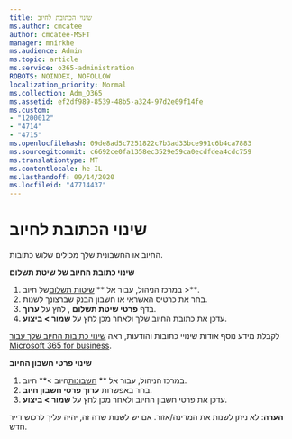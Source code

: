 ```yaml
---
title: שינוי הכתובת לחיוב
ms.author: cmcatee
author: cmcatee-MSFT
manager: mnirkhe
ms.audience: Admin
ms.topic: article
ms.service: o365-administration
ROBOTS: NOINDEX, NOFOLLOW
localization_priority: Normal
ms.collection: Adm_O365
ms.assetid: ef2df989-8539-48b5-a324-97d2e09f14fe
ms.custom:
- "1200012"
- "4714"
- "4715"
ms.openlocfilehash: 09de8ad5c7251822c7b3ad33bce991c6b4ca7883
ms.sourcegitcommit: c6692ce0fa1358ec3529e59ca0ecdfdea4cdc759
ms.translationtype: MT
ms.contentlocale: he-IL
ms.lasthandoff: 09/14/2020
ms.locfileid: "47714437"
---
```

# <a name="change-your-billing-address"></a>שינוי הכתובת לחיוב

החיוב או החשבונית שלך מכילים שלוש כתובות.

**שינוי כתובת החיוב של שיטת תשלום**

1. במרכז הניהול, עבור אל ** [שיטות תשלום](https://go.microsoft.com/fwlink/p/?linkid=2018806)של חיוב >**.
2. בחר את כרטיס האשראי או חשבון הבנק שברצונך לשנות.
3. בדף **פרטי שיטת תשלום** , לחץ על **ערוך**.
4. עדכן את כתובת החיוב שלך ולאחר מכן לחץ על **שמור > ביצוע**.

לקבלת מידע נוסף אודות שינויי כתובות והודעות, ראה [שינוי כתובות החיוב שלך עבור Microsoft 365 for business](https://docs.microsoft.com/microsoft-365/commerce/billing-and-payments/change-your-billing-addresses?view=o365-worldwide).

**שינוי פרטי חשבון החיוב**

1. במרכז הניהול, עבור אל ** [חשבונות](https://admin.microsoft.com/Adminportal/Home?source=applauncher#/BillingAccounts/billing-accounts)חיוב >** חיוב.
2. בחר באפשרות **ערוך פרטי חשבון חיוב**.
3. עדכן את פרטי חשבון החיוב ולאחר מכן לחץ על **שמור > ביצוע**.

**הערה**: לא ניתן לשנות את המדינה/אזור. אם יש לשנות שדה זה, יהיה עליך לרכוש דייר חדש.

